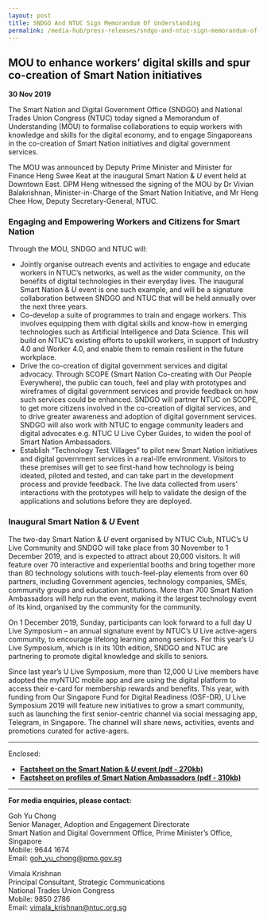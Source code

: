 ```yaml
---
layout: post
title: SNDGO And NTUC Sign Memorandum Of Understanding
permalink: /media-hub/press-releases/sndgo-and-ntuc-sign-memorandum-of-understanding
---
```

## MOU to enhance workers’ digital skills and spur co-creation of Smart Nation initiatives

**30 Nov 2019**

The Smart Nation and Digital Government Office (SNDGO) and National Trades Union Congress (NTUC) today signed a Memorandum of Understanding (MOU) to formalise collaborations to equip workers with knowledge and skills for the digital economy, and to engage Singaporeans in the co-creation of Smart Nation initiatives and digital government services.

The MOU was announced by Deputy Prime Minister and Minister for Finance Heng Swee Keat at the inaugural Smart Nation & _U_ event held at Downtown East. DPM Heng witnessed the signing of the MOU by Dr Vivian Balakrishnan, Minister-in-Charge of the Smart Nation Initiative, and Mr Heng Chee How, Deputy Secretary-General, NTUC.

### Engaging and Empowering Workers and Citizens for Smart Nation

Through the MOU, SNDGO and NTUC will:

  * Jointly organise outreach events and activities to engage and educate workers in NTUC’s networks, as well as the wider community, on the benefits of digital technologies in their everyday lives. The inaugural Smart Nation &  _U_  event is one such example, and will be a signature collaboration between SNDGO and NTUC that will be held annually over the next three years.
  * Co-develop a suite of programmes to train and engage workers. This involves equipping them with digital skills and know-how in emerging technologies such as Artificial Intelligence and Data Science. This will build on NTUC’s existing efforts to upskill workers, in support of Industry 4.0 and Worker 4.0,  and enable them to remain resilient in the future workplace.
  * Drive the co-creation of digital government services and digital advocacy. Through SCOPE (Smart Nation Co-creating with Our People Everywhere), the public can touch, feel and play with prototypes and wireframes of digital government services and provide feedback on how such services could be enhanced. SNDGO will partner NTUC on SCOPE, to get more citizens involved in the co-creation of digital services, and to drive greater awareness and adoption of digital government services. SNDGO will also work with NTUC to engage community leaders and digital advocates e.g. NTUC U Live Cyber Guides, to widen the pool of Smart Nation Ambassadors.
  * Establish “Technology Test Villages” to pilot new Smart Nation initiatives and digital government services in a real-life environment. Visitors to these premises will get to see first-hand how technology is being ideated, piloted and tested, and can take part in the development process and provide feedback. The live data collected from users’ interactions with the prototypes will help to validate the  design of the applications and solutions before they are deployed.

### Inaugural Smart Nation & _U_ Event

The two-day Smart Nation & _U_  event organised by NTUC Club, NTUC’s U Live Community and SNDGO will take place from 30 November to 1 December 2019, and is expected to attract about 20,000 visitors. It will feature over 70 interactive and experiential booths and bring together more than 80 technology solutions with touch-feel-play elements from over 60 partners, including Government agencies, technology companies, SMEs, community groups and education institutions. More than 700 Smart Nation Ambassadors will help run the event, making it the largest technology event of its kind, organised by the community for the community.

On 1 December 2019, Sunday, participants can look forward to a full day U Live Symposium – an annual signature event by NTUC’s U Live active-agers community, to encourage lifelong learning among seniors. For this year’s U Live Symposium, which is in its 10th  edition, SNDGO and NTUC are partnering to promote digital knowledge and skills to seniors.

Since last year’s U Live Symposium, more than 12,000 U Live members have adopted the myNTUC mobile app and are using the digital platform to access their e-card for membership rewards and benefits. This year, with funding from Our Singapore Fund for Digital Readiness (OSF-DR), U Live Symposium 2019 will feature new initiatives to grow a smart community, such as launching the first senior-centric channel via social messaging app, Telegram, in Singapore. The channel will share news, activities, events and promotions curated for active-agers.

---

Enclosed:

* **[Factsheet on the Smart Nation &  _U_  event (pdf - 270kb)](/files/press-releases/2019/about-smart-nation-u-event-annex-a.pdf)**
* **[Factsheet on profiles of Smart Nation Ambassadors (pdf - 310kb)](/files/press-releases/2019/profiles-of-smart-nation-ambassadors-annex-b.pdf)**

---

**For media enquiries, please contact:**

Goh Yu Chong<br>
Senior Manager, Adoption and Engagement Directorate<br>
Smart Nation and Digital Government Office, Prime Minister’s Office, Singapore<br>
Mobile: 9644 1674<br>
Email: [goh_yu_chong@pmo.gov.sg](mailto:goh_yu_chong@pmo.gov.sg)

Vimala Krishnan<br>
Principal Consultant, Strategic Communications<br>
National Trades Union Congress<br>
Mobile: 9850 2786<br>
Email: [vimala_krishnan@ntuc.org.sg](mailto:vimala_krishnan@ntuc.org.sg)
